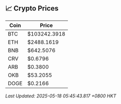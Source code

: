 ## 📈 Crypto Prices

| Coin | Price |
| ---- | ----- |
| BTC | $103242.3918 |
| ETH | $2488.1619 |
| BNB | $642.5076 |
| CRV | $0.6796 |
| ARB | $0.3800 |
| OKB | $53.2055 |
| DOGE | $0.2166 |

_Last Updated: 2025-05-18 05:45:43.817 +0800 HKT_